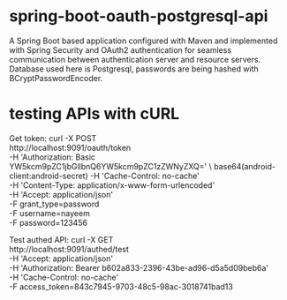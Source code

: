 # spring-boot-oauth-postgresql-api
A Spring Boot based application configured with Maven and implemented with Spring Security and OAuth2 authentication for seamless communication between authentication server and resource servers. 
Database used here is Postgresql, passwords are being hashed with BCryptPasswordEncoder.

# testing APIs with cURL
Get token:
curl -X POST \
  http://localhost:9091/oauth/token \
  -H 'Authorization: Basic YW5kcm9pZC1jbGllbnQ6YW5kcm9pZC1zZWNyZXQ=' \ base64(android-client:android-secret)
  -H 'Cache-Control: no-cache' \
  -H 'Content-Type: application/x-www-form-urlencoded' \
  -H 'Accept: application/json' \
  -F grant_type=password \
  -F username=nayeem \
  -F password=123456

Test authed API:
curl -X GET \
  http://localhost:9091/authed/test \
  -H 'Accept: application/json' \
  -H 'Authorization: Bearer b602a833-2396-43be-ad96-d5a5d09beb6a' \
  -H 'Cache-Control: no-cache' \
  -F access_token=843c7945-9703-48c5-98ac-3018741bad13

